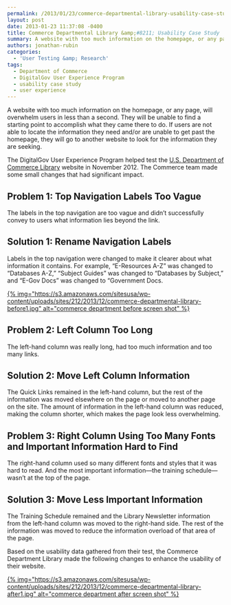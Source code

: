 ```yaml
---
permalink: /2013/01/23/commerce-departmental-library-usability-case-study/
layout: post
date: 2013-01-23 11:37:08 -0400
title: Commerce Departmental Library &amp;#8211; Usability Case Study
summary: A website with too much information on the homepage, or any page, will overwhelm users in less than a second. They will be unable to find a starting point to accomplish what they came there to do. If users are not able to locate the information they need and/or are unable to get past the
authors: jonathan-rubin
categories:
  - 'User Testing &amp; Research'
tags:
  - Department of Commerce
  - DigitalGov User Experience Program
  - usability case study
  - user experience
---
```


A website with too much information on the homepage, or any page, will overwhelm users in less than a second. They will be unable to find a starting point to accomplish what they came there to do. If users are not able to locate the information they need and/or are unable to get past the homepage, they will go to another website to look for the information they are seeking.

The DigitalGov User Experience Program helped test the [U.S. Department of Commerce Library](http://library.doc.gov/client/default) website in November 2012. The Commerce team made some small changes that had significant impact.

## Problem 1: Top Navigation Labels Too Vague

The labels in the top navigation are too vague and didn&#8217;t successfully convey to users what information lies beyond the link.

## Solution 1: Rename Navigation Labels

Labels in the top navigation were changed to make it clearer about what information it contains. For example, &#8220;E-Resources A-Z&#8221; was changed to &#8220;Databases A-Z,&#8221; &#8220;Subject Guides&#8221; was changed to &#8220;Databases by Subject,&#8221; and &#8220;E-Gov Docs&#8221; was changed to &#8220;Government Docs.

[{% img="https://s3.amazonaws.com/sitesusa/wp-content/uploads/sites/212/2013/12/commerce-departmental-library-before1.jpg" alt="commerce department before screen shot" %}](https://s3.amazonaws.com/sitesusa/wp-content/uploads/sites/212/2013/12/commerce-departmental-library-before1.jpg)

## Problem 2: Left Column Too Long

The left-hand column was really long, had too much information and too many links.

## Solution 2: Move Left Column Information

The Quick Links remained in the left-hand column, but the rest of the information was moved elsewhere on the page or moved to another page on the site. The amount of information in the left-hand column was reduced, making the column shorter, which makes the page look less overwhelming.

## Problem 3: Right Column Using Too Many Fonts and Important Information Hard to Find

The right-hand column used so many different fonts and styles that it was hard to read. And the most important information—the training schedule—wasn&#8217;t at the top of the page.

## Solution 3: Move Less Important Information

The Training Schedule remained and the Library Newsletter information from the left-hand column was moved to the right-hand side. The rest of the information was moved to reduce the information overload of that area of the page.

Based on the usability data gathered from their test, the Commerce Department Library made the following changes to enhance the usability of their website.

[{% img="https://s3.amazonaws.com/sitesusa/wp-content/uploads/sites/212/2013/12/commerce-departmental-library-after1.jpg" alt="commerce department after screen shot" %}](https://s3.amazonaws.com/sitesusa/wp-content/uploads/sites/212/2013/12/commerce-departmental-library-after1.jpg)

​